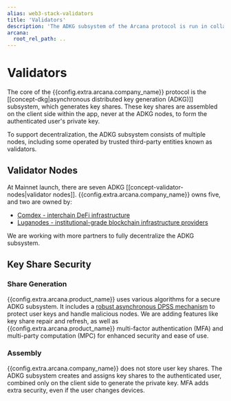 ```yaml
---
alias: web3-stack-validators
title: 'Validators'
description: 'The ADKG subsystem of the Arcana protocol is run in collaboration with trusted third-party partners or collaborators for meeting our decentralization goals.'
arcana:
  root_rel_path: ..
---
```

  
# Validators

The core of the {{config.extra.arcana.company_name}} protocol is the [[concept-dkg|asynchronous distributed key generation (ADKG)]] subsystem, which generates key shares. These key shares are assembled on the client side within the app, never at the ADKG nodes, to form the authenticated user's private key.

To support decentralization, the ADKG subsystem consists of multiple nodes, including some operated by trusted third-party entities known as validators.

## Validator Nodes

At Mainnet launch, there are seven ADKG [[concept-validator-nodes|validator nodes]]. {{config.extra.arcana.company_name}} owns five, and two are owned by:

* [Comdex - interchain DeFi infrastructure](https://comdex.one/)
* [Luganodes - institutional-grade blockchain infrastructure providers](https://www.luganodes.com/)

We are working with more partners to fully decentralize the ADKG subsystem.

## Key Share Security

### Share Generation

{{config.extra.arcana.product_name}} uses various algorithms for a secure ADKG subsystem. It includes a  [robust asynchronous DPSS mechanism](https://eprint.iacr.org/2022/971) to protect user keys and handle malicious nodes. We are adding features like key share repair and refresh, as well as {{config.extra.arcana.product_name}} multi-factor authentication (MFA) and multi-party computation (MPC) for enhanced security and ease of use.

### Assembly

{{config.extra.arcana.company_name}} does not store user key shares. The ADKG subsystem creates and assigns key shares to the authenticated user, combined only on the client side to generate the private key. MFA adds extra security, even if the user changes devices.